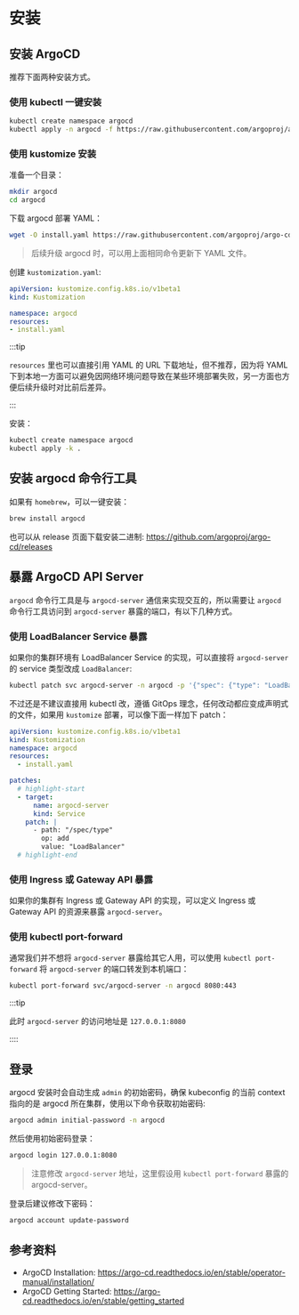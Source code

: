 # 安装

## 安装 ArgoCD

推荐下面两种安装方式。

### 使用 kubectl 一键安装

```bash
kubectl create namespace argocd
kubectl apply -n argocd -f https://raw.githubusercontent.com/argoproj/argo-cd/stable/manifests/install.yaml
```

### 使用 kustomize 安装

准备一个目录：

```bash
mkdir argocd
cd argocd
```

下载 argocd 部署 YAML：

```bash
wget -O install.yaml https://raw.githubusercontent.com/argoproj/argo-cd/stable/manifests/install.yaml
```

> 后续升级 argocd 时，可以用上面相同命令更新下 YAML 文件。

创建 `kustomization.yaml`:

```yaml title="kustomization.yaml"
apiVersion: kustomize.config.k8s.io/v1beta1
kind: Kustomization

namespace: argocd
resources:
- install.yaml
```

:::tip

`resources` 里也可以直接引用 YAML 的 URL 下载地址，但不推荐，因为将 YAML 下到本地一方面可以避免因网络环境问题导致在某些环境部署失败，另一方面也方便后续升级时对比前后差异。

:::

安装：

```bash
kubectl create namespace argocd
kubectl apply -k .
```

## 安装 argocd 命令行工具

如果有 `homebrew`，可以一键安装：

```bash
brew install argocd
```

也可以从 release 页面下载安装二进制: https://github.com/argoproj/argo-cd/releases

## 暴露 ArgoCD API Server

`argocd` 命令行工具是与 `argocd-server` 通信来实现交互的，所以需要让 `argocd` 命令行工具访问到 `argocd-server` 暴露的端口，有以下几种方式。

### 使用 LoadBalancer Service 暴露

如果你的集群环境有 LoadBalancer Service 的实现，可以直接将 `argocd-server` 的 service 类型改成 `LoadBalancer`:

```bash
kubectl patch svc argocd-server -n argocd -p '{"spec": {"type": "LoadBalancer"}}''
```

不过还是不建议直接用 kubectl 改，遵循 GitOps 理念，任何改动都应变成声明式的文件，如果用 `kustomize` 部署，可以像下面一样加下 patch：

```yaml showLineNumbers title="kustomization.yaml"
apiVersion: kustomize.config.k8s.io/v1beta1
kind: Kustomization
namespace: argocd
resources:
  - install.yaml

patches:
  # highlight-start
  - target:
      name: argocd-server
      kind: Service
    patch: |
      - path: "/spec/type"
        op: add
        value: "LoadBalancer"
  # highlight-end
```

### 使用 Ingress 或 Gateway API 暴露

如果你的集群有 Ingress 或 Gateway API 的实现，可以定义 Ingress 或 Gateway API 的资源来暴露 `argocd-server`。

### 使用 kubectl port-forward

通常我们并不想将 `argocd-server` 暴露给其它人用，可以使用 `kubectl port-forward` 将 `argocd-server` 的端口转发到本机端口：

```bash
kubectl port-forward svc/argocd-server -n argocd 8080:443
```

:::tip

此时 `argocd-server` 的访问地址是 `127.0.0.1:8080`

::::

## 登录

argocd 安装时会自动生成 `admin` 的初始密码，确保 kubeconfig 的当前 context 指向的是 argocd 所在集群，使用以下命令获取初始密码:

```bash
argocd admin initial-password -n argocd
```

然后使用初始密码登录：

```bash
argocd login 127.0.0.1:8080
```

> 注意修改 `argocd-server` 地址，这里假设用 `kubectl port-forward` 暴露的 argocd-server。

登录后建议修改下密码：

```bash
argocd account update-password
```

## 参考资料

* ArgoCD Installation: https://argo-cd.readthedocs.io/en/stable/operator-manual/installation/
* ArgoCD Getting Started: https://argo-cd.readthedocs.io/en/stable/getting_started
